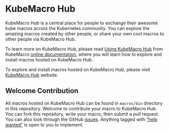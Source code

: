 # KubeMacro Hub

KubeMacro Hub is a central place for people to exchange their awesome kube macros across the Kubernetes community. You can explore the amazing macros created by other people, or share your own cool macros to other people via KubeMacro Hub.

To learn more on KubeMacro Hub, please read [Using KubeMacro Hub](https://morningspace.github.io/kubemacro/docs/#/using-kubemacro-hub) from KubeMacro [online documentation](https://morningspace.github.io/kubemacro/docs/), where you will learn how to explore and install macros hosted on KubeMacro Hub.

To explore and install macros hosted on KubeMacro Hub, please visit [KubeMacro Hub](https://morningspace.github.io/kubemacro-hub/) website.

## Welcome Contribution

All macros hosted on KubeMacro Hub can be found in `macros/bin` directory in this repository. Welcome to contribute your macro to KubeMacro Hub. You can fork this repository, write your macro, then submit a pull request. You can also look through the GitHub [issues](https://github.com/morningspace/kubemacro-hub/issues). Anything tagged with [“help wanted”](https://github.com/morningspace/kubemacro-hub/issues?q=is%3Aissue+is%3Aopen+label%3A%22help+wanted%22) is open to you to implement.
